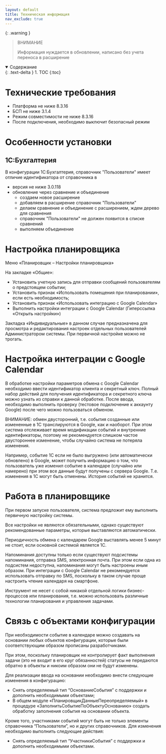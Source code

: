 ```yaml
---
layout: default
title: Техническая информация
nav_exclude: true
---
```


{: .warning }
> ВНИМАНИЕ
>
> Информация нуждается в обновлении, написано без учета переноса в расширение 

<details open markdown="block">
  <summary>
    Содержание
  </summary>
  {: .text-delta }
1. TOC
{:toc}
</details>

# Технические требования

- Платформа не ниже 8.3.16
- БСП не ниже 3.1.4
- Режим совместимости не ниже 8.3.16
- После подключения, необходимо выключит безопасный режим

# Особенности установки

## 1С:Бухгалтерия

В конфигурации 1С:Бухгалтерия, справочник "Пользователи" имеет отличие идентификатора от справочника в 
- версия не ниже 3.0.118
- обновление через сравнение и объединение
  - создаем новое расширение
  - добавляем в расширение справочник "Пользователи"
  - делаем сравнение и объединение с расширением, ждем дерево для сравнения
  - справочник "Пользователи" не должен появится в списке сравнений
  - выполняем объединение


# Настройка планировщика

Меню «Планировщик – Настройки планировщика»

На закладке «Общие»:
- Установить учетную запись для отправки сообщений пользователям о предстоящем событии;
- Установить признак «Использовать помещения при планировании», если есть необходимость;
- Установить признак «Использовать интеграцию с Google Calendar»
- Выполнить настройки интеграции с Google Calendar (Гиперссылка «Открыть настройки»)

Закладка «Индивидуальные» в данном случае предназначена для просмотра и редактирования настроек отдельных пользователей Администратором системы. При первичной настройке можно не трогать.

# Настройка интеграции с Google Calendar

В обработке настройки параметров обмена с Google Calendar необходимо ввести идентификатор клиента и секретный ключ. Полный набор действий для получения идентификатора и секретного ключа можно узнать из справки к данной обработке.
После ввода, необходимо выполнить проверку (тестовое подключение к аккаунту Google) после чего можно пользоваться обменом.

ВНИМАНИЕ: обмен двусторонний, т.е. события созданные или измененные в 1С транслируются в Google, как и наоборот. При этом система отслеживает время модификации событий и внутренние идентификаторы, поэтому не рекомендуется слишком частое двустороннее изменение, чтобы случайно система не потеряла изменения.

Например, событие 1С если не было выгружено (или автоматически обновлено) в Google, может получить информацию о том, что пользователь уже изменил событие в календаре (случайно или намерено) при этом все данные будут получены с сервера Google. Т.е. изменения в 1С могут быть отменены. История событий не хранится.

# Работа в планировщике

При первом запуске пользователя, система предложит ему выполнить первичную настройку системы.

Все настройки не являются обязательными, однако существуют рекомендованные параметры, которые выставляются автоматически.

Периодичность обмена с календарем Google выставлять менее 5 минут не стоит, если основной системой является 1С.

Напоминания доступны только если существуют подсистемы напоминания, отправка SMS, электронная почта. При этом если одна из подсистем недоступна, напоминания могут быть настроены иным образом. При интеграции с Google Calendar не рекомендуется использовать отправку по SMS, поскольку в таком случае проще настроить чтение календаря на смартфоне.

Инструмент не несет с собой никакой отдельной логики бизнес-процессов или планирования, т.е. можно использовать различные технологии планирования и управления задачами.

# Связь с объектами конфигурации

При необходимости событие в календаре можно создавать на основании любых объектов конфигурации, которые были соответствующим образом прописаны разработчиками.

При этом, поскольку планировщик не контролирует факт выполнения задачи (это не входит в его круг обязанностей) статусы не передаются обратно в объекты и никоим образом они не будут изменены. 

Для реализации ввода на основании необходимо внести следующие изменения в конфигурацию:
- Снять определяемый тип “ОснованиеСобытия” с поддержки и дополнить необходимыми объектами;
- В общем модуле «ПланировщикДанныеПереопределяемый» в процедуре «ЗаполнитьСобытиеПоОбъектуОснованию» создать обработку заполнения события на основании объекта.

Кроме того, участниками событий могут быть не только элементы справочника “Пользователи”, но и других справочников. Для изменения необходимо выполнить следующие действия:
- Снять определяемый тип “УчастникиСобытия” с поддержки и дополнить необходимыми объектами.